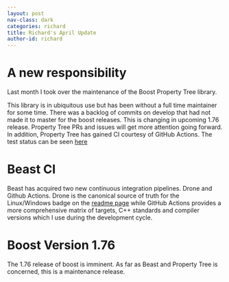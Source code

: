 ```yaml
---
layout: post
nav-class: dark
categories: richard
title: Richard's April Update
author-id: richard
---
```


# A new responsibility

Last month I took over the maintenance of the Boost Property Tree library. 

This library is in ubiquitous use but has been without a full time maintainer for some time. 
There was a backlog of commits on develop that had not made it to master for the boost releases. 
This is changing in upcoming 1.76 release. Property Tree PRs and issues will get more attention going forward.
In addition, Property Tree has gained CI courtesy of GitHub Actions. The test status can be seen 
[here](https://github.com/boostorg/property_tree)

# Beast CI

Beast has acquired two new continuous integration pipelines. Drone and Github Actions.
Drone is the canonical source of truth for the Linux/Windows badge on the
[readme page](https://github.com/boostorg/beast) while GitHub Actions provides a more comprehensive matrix of
targets, C++ standards and compiler versions which I use during the development cycle.

# Boost Version 1.76

The 1.76 release of boost is imminent. As far as Beast and Property Tree is concerned, this is a maintenance release. 

